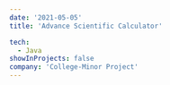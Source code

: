 ```yaml
---
date: '2021-05-05'
title: 'Advance Scientific Calculator'

tech:
  - Java
showInProjects: false
company: 'College-Minor Project'
---
```




